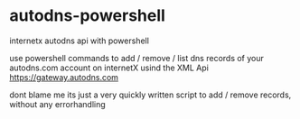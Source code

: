 # autodns-powershell
internetx autodns api with powershell

use powershell commands to add / remove / list dns records of your autodns.com account on internetX usind the XML Api https://gateway.autodns.com

dont blame me its just a very quickly written script to add / remove records, without any errorhandling
